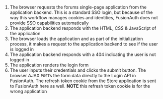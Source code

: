 1. The browser requests the forums single-page application from the application backend. This is a standard SSO login, but because of the way this workflow manages cookies and identities, FusionAuth does not provide SSO capabilities automatically
1. The application backend responds with the HTML, CSS & JavaScript of the application
1. The browser loads the application and as part of the initialization process, it makes a request to the application backend to see if the user is logged in 
1. The application backend responds with a 404 indicating the user is not logged in
1. The application renders the login form
1. The user inputs their credentials and clicks the submit button. The browser AJAX `POST`s the form data directly to the Login API in FusionAuth. The refresh token cookie from the Store application is sent to FusionAuth here as well. **NOTE** this refresh token cookie is for the wrong application